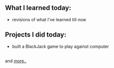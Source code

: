 ## What I learned today:  
- revisions of what I've learned till now  

## Projects I did today:  
- built a BlackJack game to play against computer  

&nbsp;  
and [more..](../Day11/)  